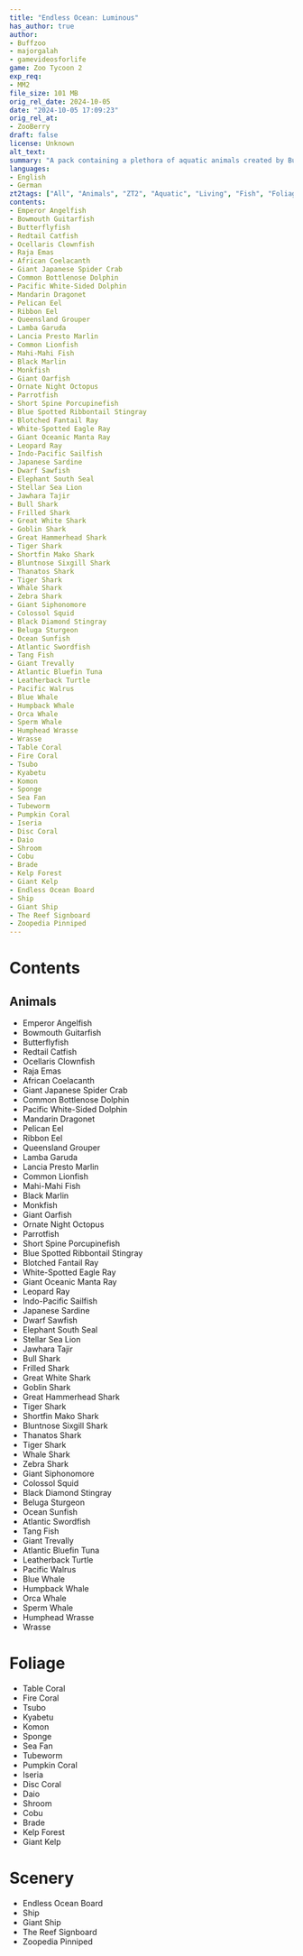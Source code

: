 ```yaml
---
title: "Endless Ocean: Luminous"
has_author: true
author: 
- Buffzoo
- majorgalah
- gamevideosforlife
game: Zoo Tycoon 2
exp_req: 
- MM2
file_size: 101 MB
orig_rel_date: 2024-10-05
date: "2024-10-05 17:09:23"
orig_rel_at: 
- ZooBerry
draft: false
license: Unknown
alt_text: 
summary: "A pack containing a plethora of aquatic animals created by Buffzoo, majorgalah, and gamevideosforlife."
languages:
- English
- German
zt2tags: ["All", "Animals", "ZT2", "Aquatic", "Living", "Fish", "Foliage", "Scenery", "Cetaceans", "Elasmobranchs", "Invertebrates", "Mammals", "Reptiles", "Cephalopods", "Living", "Signs", "Expansive Packs", "Packs"]
contents:
- Emperor Angelfish
- Bowmouth Guitarfish
- Butterflyfish
- Redtail Catfish
- Ocellaris Clownfish
- Raja Emas
- African Coelacanth
- Giant Japanese Spider Crab
- Common Bottlenose Dolphin
- Pacific White-Sided Dolphin
- Mandarin Dragonet
- Pelican Eel
- Ribbon Eel
- Queensland Grouper
- Lamba Garuda
- Lancia Presto Marlin
- Common Lionfish
- Mahi-Mahi Fish
- Black Marlin
- Monkfish
- Giant Oarfish
- Ornate Night Octopus
- Parrotfish
- Short Spine Porcupinefish
- Blue Spotted Ribbontail Stingray
- Blotched Fantail Ray
- White-Spotted Eagle Ray
- Giant Oceanic Manta Ray
- Leopard Ray
- Indo-Pacific Sailfish
- Japanese Sardine
- Dwarf Sawfish
- Elephant South Seal
- Stellar Sea Lion
- Jawhara Tajir
- Bull Shark
- Frilled Shark
- Great White Shark
- Goblin Shark
- Great Hammerhead Shark
- Tiger Shark
- Shortfin Mako Shark
- Bluntnose Sixgill Shark
- Thanatos Shark
- Tiger Shark
- Whale Shark
- Zebra Shark
- Giant Siphonomore
- Colossol Squid
- Black Diamond Stingray
- Beluga Sturgeon
- Ocean Sunfish
- Atlantic Swordfish
- Tang Fish
- Giant Trevally
- Atlantic Bluefin Tuna
- Leatherback Turtle
- Pacific Walrus
- Blue Whale
- Humpback Whale
- Orca Whale
- Sperm Whale
- Humphead Wrasse
- Wrasse
- Table Coral
- Fire Coral
- Tsubo
- Kyabetu
- Komon
- Sponge
- Sea Fan
- Tubeworm
- Pumpkin Coral
- Iseria
- Disc Coral
- Daio
- Shroom
- Cobu
- Brade
- Kelp Forest
- Giant Kelp
- Endless Ocean Board
- Ship
- Giant Ship
- The Reef Signboard
- Zoopedia Pinniped
---
```


# Contents

## Animals

- Emperor Angelfish
- Bowmouth Guitarfish
- Butterflyfish
- Redtail Catfish
- Ocellaris Clownfish
- Raja Emas
- African Coelacanth
- Giant Japanese Spider Crab
- Common Bottlenose Dolphin
- Pacific White-Sided Dolphin
- Mandarin Dragonet
- Pelican Eel
- Ribbon Eel
- Queensland Grouper
- Lamba Garuda
- Lancia Presto Marlin
- Common Lionfish
- Mahi-Mahi Fish
- Black Marlin
- Monkfish
- Giant Oarfish
- Ornate Night Octopus
- Parrotfish
- Short Spine Porcupinefish
- Blue Spotted Ribbontail Stingray
- Blotched Fantail Ray
- White-Spotted Eagle Ray
- Giant Oceanic Manta Ray
- Leopard Ray
- Indo-Pacific Sailfish
- Japanese Sardine
- Dwarf Sawfish
- Elephant South Seal
- Stellar Sea Lion
- Jawhara Tajir
- Bull Shark
- Frilled Shark
- Great White Shark
- Goblin Shark
- Great Hammerhead Shark
- Tiger Shark
- Shortfin Mako Shark
- Bluntnose Sixgill Shark
- Thanatos Shark
- Tiger Shark
- Whale Shark
- Zebra Shark
- Giant Siphonomore
- Colossol Squid
- Black Diamond Stingray
- Beluga Sturgeon
- Ocean Sunfish
- Atlantic Swordfish
- Tang Fish
- Giant Trevally
- Atlantic Bluefin Tuna
- Leatherback Turtle
- Pacific Walrus
- Blue Whale
- Humpback Whale
- Orca Whale
- Sperm Whale
- Humphead Wrasse
- Wrasse

# Foliage

- Table Coral
- Fire Coral
- Tsubo
- Kyabetu
- Komon
- Sponge
- Sea Fan
- Tubeworm
- Pumpkin Coral
- Iseria
- Disc Coral
- Daio
- Shroom
- Cobu
- Brade
- Kelp Forest
- Giant Kelp

# Scenery

- Endless Ocean Board
- Ship
- Giant Ship
- The Reef Signboard
- Zoopedia Pinniped